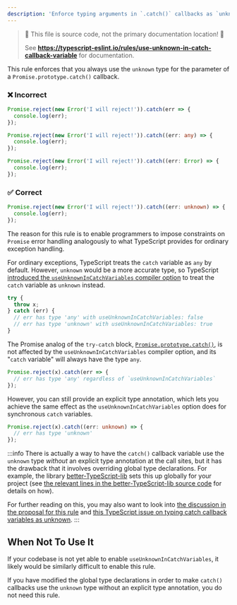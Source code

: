 ```yaml
---
description: 'Enforce typing arguments in `.catch()` callbacks as `unknown`.'
---
```


> 🛑 This file is source code, not the primary documentation location! 🛑
>
> See **https://typescript-eslint.io/rules/use-unknown-in-catch-callback-variable** for documentation.

This rule enforces that you always use the `unknown` type for the parameter of a `Promise.prototype.catch()` callback.

<!--tabs-->

### ❌ Incorrect

```ts
Promise.reject(new Error('I will reject!')).catch(err => {
  console.log(err);
});

Promise.reject(new Error('I will reject!')).catch((err: any) => {
  console.log(err);
});

Promise.reject(new Error('I will reject!')).catch((err: Error) => {
  console.log(err);
});
```

### ✅ Correct

```ts
Promise.reject(new Error('I will reject!')).catch((err: unknown) => {
  console.log(err);
});
```

<!--/tabs-->

The reason for this rule is to enable programmers to impose constraints on `Promise` error handling analogously to what TypeScript provides for ordinary exception handling.

For ordinary exceptions, TypeScript treats the `catch` variable as `any` by default. However, `unknown` would be a more accurate type, so TypeScript [introduced the `useUnknownInCatchVariables` compiler option](https://www.typescriptlang.org/docs/handbook/release-notes/typescript-4-4.html#defaulting-to-the-unknown-type-in-catch-variables---useunknownincatchvariables) to treat the `catch` variable as `unknown` instead.

```ts
try {
  throw x;
} catch (err) {
  // err has type 'any' with useUnknownInCatchVariables: false
  // err has type 'unknown' with useUnknownInCatchVariables: true
}
```

The Promise analog of the `try-catch` block, [`Promise.prototype.catch()`](https://developer.mozilla.org/en-US/docs/Web/JavaScript/Reference/Global_Objects/Promise/catch), is not affected by the `useUnknownInCatchVariables` compiler option, and its "`catch` variable" will always have the type `any`.

```ts
Promise.reject(x).catch(err => {
  // err has type 'any' regardless of `useUnknownInCatchVariables`
});
```

However, you can still provide an explicit type annotation, which lets you achieve the same effect as the `useUnknownInCatchVariables` option does for synchronous `catch` variables.

```ts
Promise.reject(x).catch((err: unknown) => {
  // err has type 'unknown'
});
```

:::info
There is actually a way to have the `catch()` callback variable use the `unknown` type _without_ an explicit type annotation at the call sites, but it has the drawback that it involves overriding global type declarations.
For example, the library [better-TypeScript-lib](https://github.com/uhyo/better-typescript-lib) sets this up globally for your project (see [the relevant lines in the better-TypeScript-lib source code](https://github.com/uhyo/better-typescript-lib/blob/c294e177d1cc2b1d1803febf8192a4c83a1fe028/lib/lib.es5.d.ts#L635) for details on how).

For further reading on this, you may also want to look into
[the discussion in the proposal for this rule](https://github.com/typescript-eslint/typescript-eslint/issues/7526#issuecomment-1690600813) and [this TypeScript issue on typing catch callback variables as unknown](https://github.com/microsoft/TypeScript/issues/45602).
:::

## When Not To Use It

If your codebase is not yet able to enable `useUnknownInCatchVariables`, it likely would be similarly difficult to enable this rule.

If you have modified the global type declarations in order to make `catch()` callbacks use the `unknown` type without an explicit type annotation, you do not need this rule.
